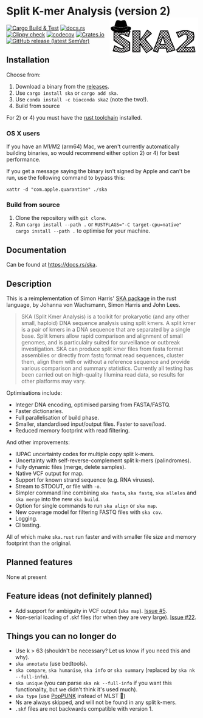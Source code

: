 # Split K-mer Analysis (version 2) <img src='ska_logo.png' align="right" height="100" />

<!-- badges: start -->
[![Cargo Build & Test](https://github.com/bacpop/ska.rust/actions/workflows/ci.yml/badge.svg)](https://github.com/bacpop/ska.rust/actions/workflows/ci.yml)
[![docs.rs](https://img.shields.io/docsrs/ska)](https://docs.rs/ska)
[![Clippy check](https://github.com/bacpop/ska.rust/actions/workflows/clippy.yml/badge.svg)](https://github.com/bacpop/ska.rust/actions/workflows/clippy.yml)
[![codecov](https://codecov.io/gh/bacpop/ska.rust/branch/master/graph/badge.svg?token=FZXT39NKA3)](https://codecov.io/gh/bacpop/ska.rust)
[![Crates.io](https://img.shields.io/crates/v/ska)](https://crates.io/crates/ska)
[![GitHub release (latest SemVer)](https://img.shields.io/github/v/release/bacpop/ska.rust)](https://github.com/bacpop/ska.rust/releases)
<!-- badges: end -->

## Installation

Choose from:

1. Download a binary from the [releases](https://github.com/bacpop/ska.rust/releases).
2. Use `cargo install ska` or `cargo add ska`.
3. Use `conda install -c bioconda ska2` (note the two!).
4. Build from source

For 2) or 4) you must have the [rust toolchain](https://www.rust-lang.org/tools/install) installed.

### OS X users

If you have an M1/M2 (arm64) Mac, we aren't currently automatically building binaries, so
would recommend either option 2) or 4) for best performance.

If you get a message saying the binary isn't signed by Apple and can't be run,
use the following command to bypass this:
```
xattr -d "com.apple.quarantine" ./ska
```
### Build from source

1. Clone the repository with `git clone`.
2. Run `cargo install --path .` or `RUSTFLAGS="-C target-cpu=native" cargo install --path .` to optimise for your machine.

## Documentation

Can be found at https://docs.rs/ska.

## Description

This is a reimplementation of Simon Harris' [SKA package](https://github.com/simonrharris/SKA)
in the rust language, by Johanna von Wachsmann, Simon Harris and John Lees.

> SKA (Split Kmer Analysis) is a toolkit for prokaryotic (and any other small, haploid) DNA sequence analysis using split kmers. A split kmer is a pair of kmers in a DNA sequence that are separated by a single base. Split kmers allow rapid comparison and alignment of small genomes, and is particulalry suited for surveillance or outbreak investigation. SKA can produce split kmer files from fasta format assemblies or directly from fastq format read sequences, cluster them, align them with or without a reference sequence and provide various comparison and summary statistics. Currently all testing has been carried out on high-quality Illumina read data, so results for other platforms may vary.

Optimisations include:

- Integer DNA encoding, optimised parsing from FASTA/FASTQ.
- Faster dictionaries.
- Full parallelisation of build phase.
- Smaller, standardised input/output files. Faster to save/load.
- Reduced memory footprint with read filtering.

And other improvements:

- IUPAC uncertainty codes for multiple copy split k-mers.
- Uncertainty with self-reverse-complement split k-mers (palindromes).
- Fully dynamic files (merge, delete samples).
- Native VCF output for map.
- Support for known strand sequence (e.g. RNA viruses).
- Stream to STDOUT, or file with `-o`.
- Simpler command line combining `ska fasta`, `ska fastq`, `ska alleles` and `ska merge` into the new `ska build`.
- Option for single commands to run `ska align` or `ska map`.
- New coverage model for filtering FASTQ files with `ska cov`.
- Logging.
- CI testing.

All of which make `ska.rust` run faster and with smaller file size and memory
footprint than the original.

## Planned features

None at present

## Feature ideas (not definitely planned)

- Add support for ambiguity in VCF output (`ska map`). [Issue #5](https://github.com/bacpop/ska.rust/issues/5).
- Non-serial loading of .skf files (for when they are very large). [Issue #22](https://github.com/bacpop/ska.rust/issues/22).

## Things you can no longer do

- Use k > 63 (shouldn't be necessary? Let us know if you need this and why).
- `ska annotate` (use bedtools).
- `ska compare`, `ska humanise`, `ska info` or `ska summary` (replaced by `ska nk --full-info`).
- `ska unique` (you can parse `ska nk --full-info` if you want this functionality, but we didn't think it's used much).
- `ska type` (use [PopPUNK](https://github.com/bacpop/PopPUNK) instead of MLST 🙂)
- Ns are always skipped, and will not be found in any split k-mers.
- `.skf` files are not backwards compatible with version 1.

